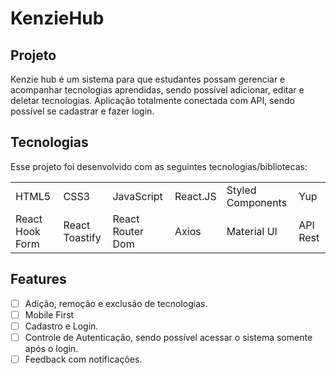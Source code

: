 # KenzieHub

## Projeto

Kenzie hub é um sistema para que estudantes possam gerenciar e acompanhar tecnologias aprendidas, sendo possível adicionar, editar e deletar tecnologias. Aplicação totalmente conectada com API, sendo possível se cadastrar e fazer login.

## Tecnologias

Esse projeto foi desenvolvido com as seguintes tecnologias/bibliotecas:

<table border="0">
 <tr>
<td> HTML5</td>
<td> CSS3</td>
<td> JavaScript</td>
<td> React.JS</td>
<td> Styled Components</td>
<td> Yup</td>
 </tr>
 <tr>
<td> React Hook Form</td>
<td> React Toastify</td>
<td> React Router Dom</td>
<td> Axios</td>
<td> Material UI</td>
<td> API Rest</td>
 </tr>
</table>

## Features

- [ ] Adição, remoção e exclusão de tecnologias.
- [ ] Mobile First
- [ ] Cadastro e Login.
- [ ] Controle de Autenticação, sendo possível acessar o sistema somente após o login.
- [ ] Feedback com notificações.
